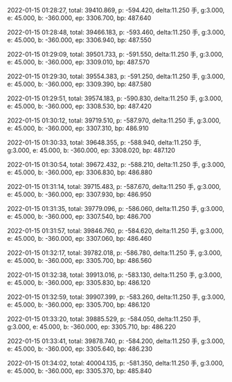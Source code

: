 2022-01-15 01:28:27, total: 39410.869, p: -594.420, delta:11.250 手, g:3.000, e: 45.000, b: -360.000, ep: 3306.700, bp: 487.640

2022-01-15 01:28:48, total: 39466.183, p: -593.460, delta:11.250 手, g:3.000, e: 45.000, b: -360.000, ep: 3306.940, bp: 487.550

2022-01-15 01:29:09, total: 39501.733, p: -591.550, delta:11.250 手, g:3.000, e: 45.000, b: -360.000, ep: 3309.010, bp: 487.570

2022-01-15 01:29:30, total: 39554.383, p: -591.250, delta:11.250 手, g:3.000, e: 45.000, b: -360.000, ep: 3309.390, bp: 487.580

2022-01-15 01:29:51, total: 39574.183, p: -590.830, delta:11.250 手, g:3.000, e: 45.000, b: -360.000, ep: 3308.530, bp: 487.420

2022-01-15 01:30:12, total: 39719.510, p: -587.970, delta:11.250 手, g:3.000, e: 45.000, b: -360.000, ep: 3307.310, bp: 486.910

2022-01-15 01:30:33, total: 39648.355, p: -588.940, delta:11.250 手, g:3.000, e: 45.000, b: -360.000, ep: 3308.020, bp: 487.120

2022-01-15 01:30:54, total: 39672.432, p: -588.210, delta:11.250 手, g:3.000, e: 45.000, b: -360.000, ep: 3306.830, bp: 486.880

2022-01-15 01:31:14, total: 39715.483, p: -587.670, delta:11.250 手, g:3.000, e: 45.000, b: -360.000, ep: 3307.930, bp: 486.950

2022-01-15 01:31:35, total: 39779.096, p: -586.060, delta:11.250 手, g:3.000, e: 45.000, b: -360.000, ep: 3307.540, bp: 486.700

2022-01-15 01:31:57, total: 39846.760, p: -584.620, delta:11.250 手, g:3.000, e: 45.000, b: -360.000, ep: 3307.060, bp: 486.460

2022-01-15 01:32:17, total: 39782.018, p: -586.780, delta:11.250 手, g:3.000, e: 45.000, b: -360.000, ep: 3305.700, bp: 486.560

2022-01-15 01:32:38, total: 39913.016, p: -583.130, delta:11.250 手, g:3.000, e: 45.000, b: -360.000, ep: 3305.830, bp: 486.120

2022-01-15 01:32:59, total: 39907.399, p: -583.260, delta:11.250 手, g:3.000, e: 45.000, b: -360.000, ep: 3305.700, bp: 486.120

2022-01-15 01:33:20, total: 39885.529, p: -584.050, delta:11.250 手, g:3.000, e: 45.000, b: -360.000, ep: 3305.710, bp: 486.220

2022-01-15 01:33:41, total: 39878.740, p: -584.200, delta:11.250 手, g:3.000, e: 45.000, b: -360.000, ep: 3305.640, bp: 486.230

2022-01-15 01:34:02, total: 40004.135, p: -581.350, delta:11.250 手, g:3.000, e: 45.000, b: -360.000, ep: 3305.370, bp: 485.840